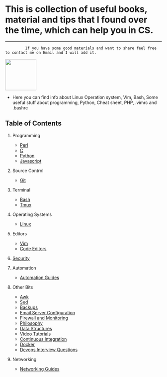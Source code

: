 # This is collection of useful books, material and tips that I found over the time, which can help you in CS. 
------

             If you have some good materials and want to share feel free to contact me on Email and I will add it.

<img src="http://www.unixstickers.com/image/data/stickers/binbash/Bash-new.sh.png" width="100" height="100"> 

* Here you can find info about Linux Operation system, Vim, Bash, Some useful stuff about programming, Python, Cheat sheet, PHP, .vimrc and .bashrc


Table of Contents
-----------------

  1. Programming

      - [Perl](#perl)
      - [C](#c)
      - [Python](#python-guides-and-scripts)
      - [Javascript](#javascript)
      
  2. Source Control
     - [Git](#git)

  3. Terminal
     - [Bash](#bash-guides-and-scripts)
     - [Tmux](#tmux)

  4. Operating Systems
     - [Linux](#linux)

  5. Editors
     - [Vim](#vim)
     - [Code Editors](#code-editors)
  
  6. [Security](#security)
     
  7. Automation
      - [Automation Guides](#automation-guides)

  8. Other Bits
      - [Awk](#awk)
      - [Sed](#sed)
      - [Backups](#backups)
      - [Email Server Configuration](#email-server-configuration)
      - [Firewall and Monitoring](#firewall-and-monitoring)
      - [Philosophy](#philosophy)
      - [Data Structures](#data-structures)
      - [Video Tutorials](#video-tutorials)
      - [Continuous Integration](#continuous-integration)
      - [Docker](#docker)
      - [Devops Interview Questions](#devops-interview-questions)
      
  9. Networking
      - [Networking Guides](#networking-guides)
